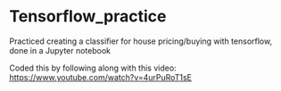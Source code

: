 # Tensorflow_practice
Practiced creating a classifier for house pricing/buying with tensorflow, done in a Jupyter notebook

Coded this by following along with this video: https://www.youtube.com/watch?v=4urPuRoT1sE
